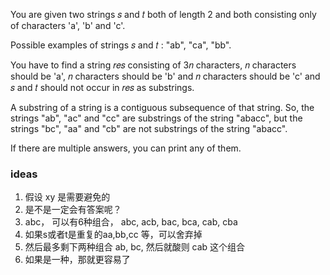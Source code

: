 You are given two strings 𝑠
 and 𝑡
 both of length 2
 and both consisting only of characters 'a', 'b' and 'c'.

Possible examples of strings 𝑠
 and 𝑡
: "ab", "ca", "bb".

You have to find a string 𝑟𝑒𝑠
 consisting of 3𝑛
 characters, 𝑛
 characters should be 'a', 𝑛
 characters should be 'b' and 𝑛
 characters should be 'c' and 𝑠
 and 𝑡
 should not occur in 𝑟𝑒𝑠
 as substrings.

A substring of a string is a contiguous subsequence of that string. So, the strings "ab", "ac" and "cc" are substrings of the string "abacc", but the strings "bc", "aa" and "cb" are not substrings of the string "abacc".

If there are multiple answers, you can print any of them.

### ideas
1. 假设 xy 是需要避免的
2. 是不是一定会有答案呢？
3. abc， 可以有6种组合， abc, acb, bac, bca, cab, cba
4. 如果s或者t是重复的aa,bb,cc 等，可以舍弃掉
5. 然后最多剩下两种组合 ab, bc, 然后就酸则 cab 这个组合
6. 如果是一种，那就更容易了